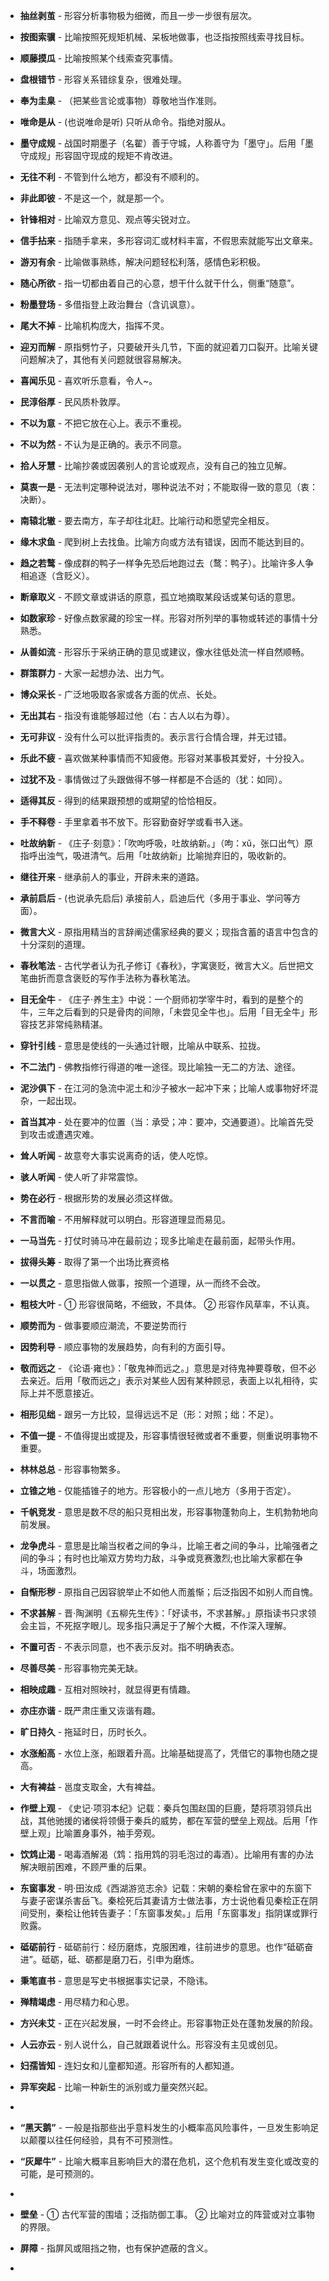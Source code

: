- **抽丝剥茧** - 形容分析事物极为细微，而且一步一步很有层次。
- **按图索骥** - 比喻按照死规矩机械、呆板地做事，也泛指按照线索寻找目标。
- **顺藤摸瓜** - 比喻按照某个线索查究事情。
- **盘根错节** - 形容关系错综复杂，很难处理。
- **奉为圭臬** - （把某些言论或事物）尊敬地当作准则。
- **唯命是从** - (也说唯命是听) 只听从命令。指绝对服从。
- **墨守成规** - 战国时期墨子（名翟）善于守城，人称善守为「墨守」。后用「墨守成规」形容固守现成的规矩不肯改进。
- **无往不利** - 不管到什么地方，都没有不顺利的。
- **非此即彼** - 不是这一个，就是那一个。
- **针锋相对** - 比喻双方意见、观点等尖锐对立。
- **信手拈来** - 指随手拿来，多形容词汇或材料丰富，不假思索就能写出文章来。
- **游刃有余** - 比喻做事熟练，解决问题轻松利落，感情色彩积极。
- **随心所欲** - 指一切都由着自己的心意，想干什么就干什么，侧重“随意”。
- **粉墨登场** - 多借指登上政治舞台（含讥讽意）。
- **尾大不掉** - 比喻机构庞大，指挥不灵。
- **迎刃而解** - 原指劈竹子，只要破开头几节，下面的就迎着刀口裂开。比喻关键问题解决了，其他有关问题就很容易解决。
- **喜闻乐见** - 喜欢听乐意看，令人~。
- **民淳俗厚** - 民风质朴敦厚。
- **不以为意** - 不把它放在心上。表示不重视。
- **不以为然** - 不认为是正确的。表示不同意。
- **拾人牙慧** - 比喻抄袭或因袭别人的言论或观点，没有自己的独立见解。
- **莫衷一是** - 无法判定哪种说法对，哪种说法不对；不能取得一致的意见（衷：决断）。
- **南辕北辙** - 要去南方，车子却往北赶。比喻行动和愿望完全相反。
- **缘木求鱼** - 爬到树上去找鱼。比喻方向或方法有错误，因而不能达到目的。
- **趋之若鹜** - 像成群的鸭子一样争先恐后地跑过去（鹜：鸭子）。比喻许多人争相追逐（含贬义）。
- **断章取义** - 不顾文章或讲话的原意，孤立地摘取某段话或某句话的意思。
- **如数家珍** - 好像点数家藏的珍宝一样。形容对所列举的事物或转述的事情十分熟悉。
- **从善如流** - 形容乐于采纳正确的意见或建议，像水往低处流一样自然顺畅。
- **群策群力** - 大家一起想办法、出力气。
- **博众采长** - 广泛地吸取各家或各方面的优点、长处。
- **无出其右** - 指没有谁能够超过他（右：古人以右为尊）。
- **无可非议** - 没有什么可以批评指责的。表示言行合情合理，并无过错。
- **乐此不疲** - 喜欢做某种事情而不知疲倦。形容对某事极其爱好，十分投入。
- **过犹不及** - 事情做过了头跟做得不够一样都是不合适的（犹：如同）。
- **适得其反** - 得到的结果跟预想的或期望的恰恰相反。
- **手不释卷** - 手里拿着书不放下。形容勤奋好学或看书入迷。
- **吐故纳新** - 《庄子·刻意》：「吹呴呼吸，吐故纳新。」（呴：xǔ，张口出气）原指呼出浊气，吸进清气。后用「吐故纳新」比喻抛弃旧的，吸收新的。
- **继往开来** - 继承前人的事业，开辟未来的道路。
- **承前启后** - (也说承先启后) 承接前人，启迪后代（多用于事业、学问等方面）。
- **微言大义** - 原指用精当的言辞阐述儒家经典的要义；现指含蓄的语言中包含的十分深刻的道理。
- **春秋笔法** - 古代学者认为孔子修订《春秋》，字寓褒贬，微言大义。后世把文笔曲折而意含褒贬的写作手法称为春秋笔法。
- **目无全牛** - 《庄子·养生主》中说：一个厨师初学宰牛时，看到的是整个的牛，三年之后看到的只是骨肉的间隙，「未尝见全牛也」。后用「目无全牛」形容技艺非常纯熟精湛。
- **穿针引线** - 意思是使线的一头通过针眼，比喻从中联系、拉拢。
- **不二法门** - 佛教指修行得道的唯一途径。现比喻独一无二的方法、途径。
- **泥沙俱下** - 在江河的急流中泥土和沙子被水一起冲下来；比喻人或事物好坏混杂，一起出现。
- **首当其冲** - 处在要冲的位置（当：承受；冲：要冲，交通要道）。比喻首先受到攻击或遭遇灾难。
- **耸人听闻** - 故意夸大事实说离奇的话，使人吃惊。
- **骇人听闻** - 使人听了非常震惊。
- **势在必行** - 根据形势的发展必须这样做。
- **不言而喻** - 不用解释就可以明白。形容道理显而易见。
- **一马当先** - 打仗时骑马冲在最前边；现多比喻走在最前面，起带头作用。
- **拔得头筹** - 取得了第一个出场比赛资格
- **一以贯之** - 意思指做人做事，按照一个道理，从一而终不会改。
- **粗枝大叶** - ① 形容很简略，不细致，不具体。 ② 形容作风草率，不认真。
- **顺势而为** - 做事要顺应潮流，不要逆势而行
- **因势利导** - 顺应事物的发展趋势，向有利的方面引导。
- **敬而远之** - 《论语·雍也》：「敬鬼神而远之。」意思是对待鬼神要尊敬，但不必去亲近。后用「敬而远之」表示对某些人因有某种顾忌，表面上以礼相待，实际上并不愿意接近。
- **相形见绌** - 跟另一方比较，显得远远不足（形：对照；绌：不足）。
- **不值一提** - 不值得提出或提及，形容事情很轻微或者不重要，侧重说明事物不重要。
- **林林总总** - 形容事物繁多。
- **立锥之地** - 仅能插锥子的地方。形容极小的一点儿地方（多用于否定）。
- **千帆竞发** - 意思是数不尽的船只竞相出发，形容事物蓬勃向上，生机勃勃地向前发展。
- **龙争虎斗** - 意思是比喻当权者之间的争斗，比喻王者之间的争斗，比喻强者之间的争斗；有时也比喻双方势均力敌，斗争或竞赛激烈;也比喻大家都在争斗，场面激烈。
- **自惭形秽** - 原指自己因容貌举止不如他人而羞惭；后泛指因不如别人而自愧。
- **不求甚解** - 晋·陶渊明《五柳先生传》：「好读书，不求甚解。」原指读书只求领会主旨，不死抠字眼儿。现多指只满足于了解个大概，不作深入理解。
- **不置可否** - 不表示同意，也不表示反对。指不明确表态。
- **尽善尽美** - 形容事物完美无缺。
- **相映成趣** - 互相对照映衬，就显得更有情趣。
- **亦庄亦谐** - 既严肃庄重又诙谐有趣。
- **旷日持久** - 拖延时日，历时长久。
- **水涨船高** - 水位上涨，船跟着升高。比喻基础提高了，凭借它的事物也随之提高。
- **大有裨益** - 邕度支取金，大有裨益。
- **作壁上观** - 《史记·项羽本纪》记载：秦兵包围赵国的巨鹿，楚将项羽领兵出战，其他驰援的诸侯将领慑于秦兵的威势，都在军营的壁垒上观战。后用「作壁上观」比喻置身事外，袖手旁观。
- **饮鸩止渴** - 喝毒酒解渴（鸩：指用鸩的羽毛泡过的毒酒）。比喻用有害的办法解决眼前困难，不顾严重的后果。
- **东窗事发** - 明·田汝成《西湖游览志余》记载：宋朝的秦桧曾在家中的东窗下与妻子密谋杀害岳飞。秦桧死后其妻请方士做法事，方士说他看见秦桧正在阴间受刑，秦桧让他转告妻子：「东窗事发矣。」后用「东窗事发」指阴谋或罪行败露。
- **砥砺前行** - 砥砺前行：经历磨炼，克服困难，往前进步的意思。也作“砥砺奋进”。砥砺，砥、砺都是磨刀石，引申为磨炼。
- **秉笔直书** - 意思是写史书根据事实记录，不隐讳。
- **殚精竭虑** - 用尽精力和心思。
- **方兴未艾** - 正在兴起发展，一时不会终止。形容事物正处在蓬勃发展的阶段。
- **人云亦云** - 别人说什么，自己就跟着说什么。形容没有主见或创见。
- **妇孺皆知** - 连妇女和儿童都知道。形容所有的人都知道。
- **异军突起** - 比喻一种新生的派别或力量突然兴起。
- 
   

- **“黑天鹅”** - 一般是指那些出乎意料发生的小概率高风险事件，一旦发生影响足以颠覆以往任何经验，具有不可预测性。
- **“灰犀牛”** - 比喻大概率且影响巨大的潜在危机，这个危机有发生变化或改变的可能，是可预测的。
- 
   

- **壁垒** - ① 古代军营的围墙；泛指防御工事。 ② 比喻对立的阵营或对立事物的界限。
- **屏障** - 指屏风或阻挡之物，也有保护遮蔽的含义。
- 

